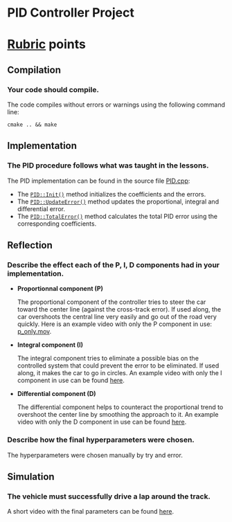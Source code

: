 # PID Controller Project

# [Rubric](https://review.udacity.com/#!/rubrics/824/view) points

## Compilation

### Your code should compile.

The code compiles without errors or warnings using the following command line:

    cmake .. && make

## Implementation

### The PID procedure follows what was taught in the lessons.

The PID implementation can be found in the source file [PID.cpp](./src/PID.cpp):
* The [```PID::Init()```](./src/PID.cpp#L13) method initializes the coefficients and the errors.
* The [```PID::UpdateError()```](./src/PID.cpp#L25) method updates the proportional, integral and differential error.
* The [```PID::TotalError()```](./src/PID.cpp#L34) method calculates the total PID error using the corresponding coefficients.

## Reflection

### Describe the effect each of the P, I, D components had in your implementation.

* **Proportionnal component (P)**
  
  The proportional component of the controller tries to steer the car toward the center line (against the cross-track error). If used along, the car overshoots the central line very easily and go out of the road very quickly. Here is an example video with only the P component in use: [p_only.mov](./videos/p_only.mov).

* **Integral component (I)**
  
  The integral component tries to eliminate a possible bias on the controlled system that could prevent the error to be eliminated. If used along, it makes the car to go in circles. An example video with only the I component in use can be found [here](https://youtu.be/hQj1hndU4Qo).

* **Differential component (D)**
  
  The differential component helps to counteract the proportional trend to overshoot the center line by smoothing the approach to it. An example video with only the D component in use can be found [here](https://youtu.be/_IX_g0mKwa0).

### Describe how the final hyperparameters were chosen.

The hyperparameters were chosen manually by try and error.

## Simulation

### The vehicle must successfully drive a lap around the track.

A short video with the final parameters can be found [here](https://youtu.be/883OYHb76vw).
